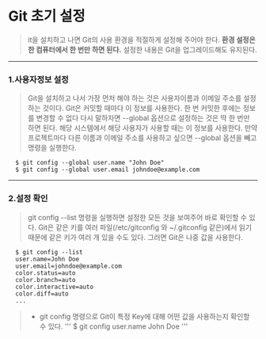 # Git 초기 설정
> it을 설치하고 나면 Git의 사용 환경을 적절하게 설정해 주어야 한다.
> **환경 설정은 한 컴퓨터에서 한 번만 하면 된다.**
> 설정한 내용은 Git을 업그레이드해도 유지된다.
* * *
### 1.사용자정보 설정
> Git을 설치하고 나서 가장 먼저 해야 하는 것은 사용자이름과 이메일 주소를 설정하는 것이다. Git은 커밋할 때마다 이 정보를 사용한다. 한 번 커밋한 후에는 정보를 변경할 수 없다
> 다시 말하자면 --global 옵션으로 설정하는 것은 딱 한 번만 하면 된다. 해당 시스템에서 해당 사용자가 사용할 때는 이 정보를 사용한다.
> 만약 프로젝트마다 다른 이름과 이메일 주소를 사용하고 싶으면 --global 옵션을 빼고 명령을 실행한다.
```
  $ git config --global user.name "John Doe"
  $ git config --global user.email johndoe@example.com
```
* * *
### 2.설정 확인
> git config --list 명령을 실행하면 설정한 모든 것을 보여주어 바로 확인할 수 있다.
> Git은 같은 키를 여러 파일(/etc/gitconfig 와 ~/.gitconfig 같은)에서 읽기 때문에 같은 키가 여러 개 있을 수도 있다. 그러면 Git은 나중 값을 사용한다.
```
  $ git config --list
  user.name=John Doe
  user.email=johndoe@example.com
  color.status=auto
  color.branch=auto
  color.interactive=auto
  color.diff=auto
  ...
```
> * git config <key> 명령으로 Git이 특정 Key에 대해 어떤 값을 사용하는지 확인할 수 있다.
> '''
>   $ git config user.name
>   John Doe
> '''